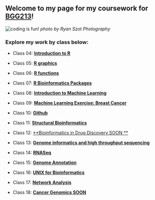 ## Welcome to my page for my coursework for [BGG213](https://bioboot.github.io/bggn213_S19/)!

![coding is fun!](https://i.etsystatic.com/isbl/43b096/33880950/isbl_fullxfull.33880950_a8er9w1q.jpg?version=0)
_photo by Ryan Szot Photography_

### Explore my work by class below:

- Class 04: [**Introduction to R**](https://github.com/macatbu/bggn213/blob/master/Class%204:%20R%20Basics/Class_4-_In_Class_Exercise.md)

- Class 05: [**R graphics**](https://github.com/macatbu/bggn213/blob/master/class05/Class_5-_Data_Visualization.md)

- Class 06: [**R functions**](https://github.com/macatbu/bggn213/blob/master/class06/Class_6-_R_functions_.md)

- Class 07: [**R Bioinformatics Packages**](https://github.com/macatbu/bggn213/blob/master/class07/Class_07-_R_functions_practice.md)

- Class 08: [**Introduction to Machine Learning**](https://github.com/macatbu/bggn213/blob/master/class08/Class_08_PCA.md)

- Class 09: [**Machine Learning Exercise: Breast Cancer**](https://github.com/macatbu/bggn213/blob/master/class09/Class_09_Breast_Cancer_Activity.md)

- Class 10: [**Github**](https://github.com/macatbu/)

- Class 11: [**Structural Bioinformatics**](https://github.com/macatbu/bggn213/blob/master/class11/Class_11.md)

- Class 12: [**Bioinformatics in Drug Discovery SOON **]()

- Class 13: [**Genome informatics and high throughput sequencing**](https://github.com/macatbu/bggn213/blob/master/class13/Class_13-_Genome_Informatics.md)

- Class 14: [**RNASeq**](https://github.com/macatbu/bggn213/blob/master/class14/Class_14-_RNA-seq.md)

- Class 15: [**Genome Annotation**](https://github.com/macatbu/bggn213/blob/master/class15_new/class15_gene_ontology.md)

- Class 16: [**UNIX for Bioinformatics**](https://github.com/macatbu/bggn213/blob/master/class_16/Class_16-_UNIX_for_Bioinformatics.md)

- Class 17: [**Network Analysis**](https://github.com/macatbu/bggn213/blob/master/class_17/Class_17-_Network_Analysis.md)

- Class 18: [**Cancer Genomics SOON**]()




